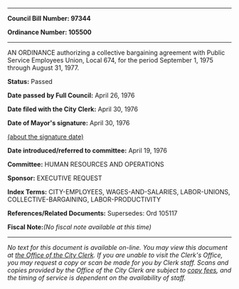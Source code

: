 

********

**Council Bill Number: 97344**
   
**Ordinance Number: 105500**
********

 AN ORDINANCE authorizing a collective bargaining agreement with Public Service Employees Union, Local 674, for the period September 1, 1975 through August 31, 1977.

**Status:** Passed
   
**Date passed by Full Council:** April 26, 1976
   
**Date filed with the City Clerk:** April 30, 1976
   
**Date of Mayor's signature:** April 30, 1976
   
[(about the signature date)](/~public/approvaldate.htm)
   
   
   
**Date introduced/referred to committee:** April 19, 1976
   
**Committee:** HUMAN RESOURCES AND OPERATIONS
   
**Sponsor:** EXECUTIVE REQUEST
   
   
**Index Terms:** CITY-EMPLOYEES, WAGES-AND-SALARIES, LABOR-UNIONS, COLLECTIVE-BARGAINING, LABOR-PRODUCTIVITY

**References/Related Documents:** Supersedes: Ord 105117

**Fiscal Note:**_(No fiscal note available at this time)_
********

_No text for this document is available on-line. You may view this document at [the Office of the City Clerk](http://www.seattle.gov/leg/clerk/contactUs.htm). If you are unable to visit the Clerk's Office, you may request a copy or scan be made for you by Clerk staff. Scans and copies provided by the Office of the City Clerk are subject to [copy fees](http://clerk.seattle.gov/~public/clerkfees.htm), and the timing of service is dependent on the availability of staff._

